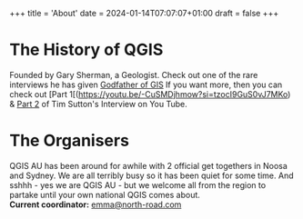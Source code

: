 +++
title = 'About'
date = 2024-01-14T07:07:07+01:00
draft = false
+++

# The History of QGIS
Founded by Gary Sherman, a Geologist. 
Check out one of the rare interviews he has given [Godfather of GIS](https://www.xyht.com/spatial-itgis/godfather-of-qgis/)
If you want more, then you can check out [Part 1[(https://youtu.be/-CuSMDjhmow?si=tzocI9GuS0vJ7MKo) & [Part 2](https://youtu.be/OeeF7bXQRsc?si=XVlRryqgKd6bM1Gj) of Tim Sutton's Interview on You Tube.

# The Organisers
QGIS AU has been around for awhile with 2 official get togethers in Noosa and Sydney. We are all terribly busy so it has been quiet for some time. And sshhh - yes we are QGIS AU - but we welcome all from the region to partake until your own national QGIS comes about.    
**Current coordinator:** emma@north-road.com  


